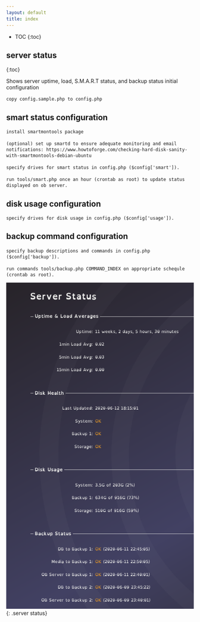 ```yaml
---
layout: default
title: index
---
```


* TOC
{:toc}

<a name="dashboard"></a>

## server status
{:toc}

Shows server uptime, load, S.M.A.R.T status, and backup status
initial configuration

    copy config.sample.php to config.php

## smart status configuration

    install smartmontools package

    (optional) set up smartd to ensure adequate monitoring and email notifications: https://www.howtoforge.com/checking-hard-disk-sanity-with-smartmontools-debian-ubuntu

    specify drives for smart status in config.php ($config['smart']).

    run tools/smart.php once an hour (crontab as root) to update status displayed on ob server.

## disk usage configuration

    specify drives for disk usage in config.php ($config['usage']).

## backup command configuration

    specify backup descriptions and commands in config.php ($config['backup']).

    run commands tools/backup.php COMMAND_INDEX on appropriate schequle (crontab as root).
    

![ Server Status](img/server_stats.png){: .server status}


